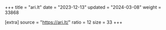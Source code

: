 +++
title = "ari.lt"
date = "2023-12-13"
updated = "2024-03-08"
weight = 33868

[extra]
source = "https://ari.lt/"
ratio = 12
size = 33
+++
